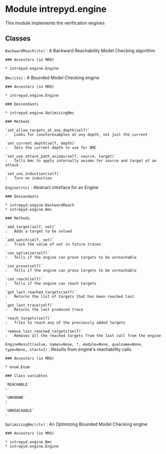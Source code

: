 Module intrepyd.engine
======================
This module implements the verification engines

Classes
-------

`BackwardReach(ctx)`
:   A Backward Reachability Model Checking algorithm

    ### Ancestors (in MRO)

    * intrepyd.engine.Engine

`Bmc(ctx)`
:   A Bounded Model Checking engine

    ### Ancestors (in MRO)

    * intrepyd.engine.Engine

    ### Descendants

    * intrepyd.engine.OptimizingBmc

    ### Methods

    `set_allow_targets_at_any_depth(self)`
    :   Looks for counterexamples at any depth, not just the current

    `set_current_depth(self, depth)`
    :   Sets the current depth to use for BMC

    `set_use_attack_path_axioms(self, source, target)`
    :   Tells bmc to apply internally axioms for source and target of an attack

    `set_use_induction(self)`
    :   Turn on induction

`Engine(ctx)`
:   Abstract intreface for an Engine

    ### Descendants

    * intrepyd.engine.BackwardReach
    * intrepyd.engine.Bmc

    ### Methods

    `add_target(self, net)`
    :   Adds a target to be solved

    `add_watch(self, net)`
    :   Track the value of net in future traces

    `can_optimize(self)`
    :   Tells if the engine can prove targets to be unreachable

    `can_prove(self)`
    :   Tells if the engine can prove targets to be unreachable

    `can_reach(self)`
    :   Tells if the engine can reach targets

    `get_last_reached_targets(self)`
    :   Returns the list of targets that has been reached last

    `get_last_trace(self)`
    :   Returns the last produced trace

    `reach_targets(self)`
    :   Tries to reach any of the previously added targets

    `remove_last_reached_targets(self)`
    :   Removes all the reached targets from the last call from the engine

`EngineResult(value, names=None, *, module=None, qualname=None, type=None, start=1)`
:   Results from engine's reachability calls

    ### Ancestors (in MRO)

    * enum.Enum

    ### Class variables

    `REACHABLE`
    :

    `UNKNOWN`
    :

    `UNREACHABLE`
    :

`OptimizingBmc(ctx)`
:   An Optimizing Bounded Model Checking engine

    ### Ancestors (in MRO)

    * intrepyd.engine.Bmc
    * intrepyd.engine.Engine